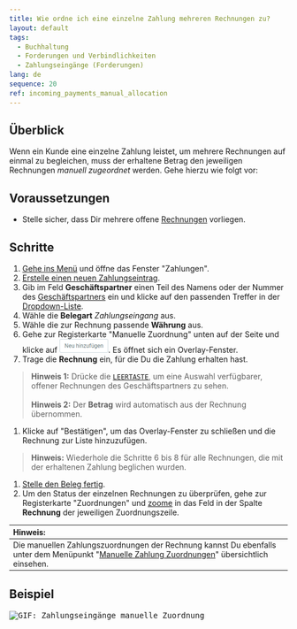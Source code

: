 ```yaml
---
title: Wie ordne ich eine einzelne Zahlung mehreren Rechnungen zu?
layout: default
tags:
  - Buchhaltung
  - Forderungen und Verbindlichkeiten
  - Zahlungseingänge (Forderungen)
lang: de
sequence: 20
ref: incoming_payments_manual_allocation
---
```


## Überblick
Wenn ein Kunde eine einzelne Zahlung leistet, um mehrere Rechnungen auf einmal zu begleichen, muss der erhaltene Betrag den jeweiligen Rechnungen *manuell zugeordnet* werden. Gehe hierzu wie folgt vor:

## Voraussetzungen
- Stelle sicher, dass Dir mehrere offene [Rechnungen](Zu_Auftrag_Rechnung_erstellen) vorliegen.

## Schritte
1. [Gehe ins Menü](Menu) und öffne das Fenster "Zahlungen".
1. [Erstelle einen neuen Zahlungseintrag](Neuer_Datensatz_Fenster_Webui).
1. Gib im Feld **Geschäftspartner** einen Teil des Namens oder der Nummer des [Geschäftspartners](Neuer_Geschaeftspartner) ein und klicke auf den passenden Treffer in der <a href="Keyboard_Shortcuts_Liste#dropdown" title="Dynamisches Suchfeld (Autocomplete)">Dropdown-Liste</a>.
1. Wähle die **Belegart** *Zahlungseingang* aus.
1. Wähle die zur Rechnung passende **Währung** aus.
1. Gehe zur Registerkarte "Manuelle Zuordnung" unten auf der Seite und klicke auf !["Neu hinzufügen"](assets/Neu_hinzufuegen_Button.png). Es öffnet sich ein Overlay-Fenster.
1. Trage die **Rechnung** ein, für die Du die Zahlung erhalten hast.
 >**Hinweis 1:** Drücke die [`LEERTASTE`](Keyboard_Shortcuts_Liste), um eine Auswahl verfügbarer, offener Rechnungen des Geschäftspartners zu sehen.<br><br>
 >**Hinweis 2:** Der **Betrag** wird automatisch aus der Rechnung übernommen.

1. Klicke auf "Bestätigen", um das Overlay-Fenster zu schließen und die Rechnung zur Liste hinzuzufügen.
 >**Hinweis:** Wiederhole die Schritte 6 bis 8 für alle Rechnungen, die mit der erhaltenen Zahlung beglichen wurden.

1. [Stelle den Beleg fertig](BelegverarbeitungFertigstellen).
1. Um den Status der einzelnen Rechnungen zu überprüfen, gehe zur Registerkarte "Zuordnungen" und [zoome](Zoomen_in_Tabellenfeld) in das Feld in der Spalte **Rechnung** der jeweiligen Zuordnungszeile.

| **Hinweis:** |
| :--- |
| Die manuellen Zahlungszuordnungen der Rechnung kannst Du ebenfalls unter dem Menüpunkt "[Manuelle Zahlung Zuordnungen](Menu)" übersichtlich einsehen. |

## Beispiel
<kbd><img src="assets/Zahlungseingaenge_manuelle_Zuordnung.gif" alt="GIF: Zahlungseingänge manuelle Zuordnung"></kbd>
